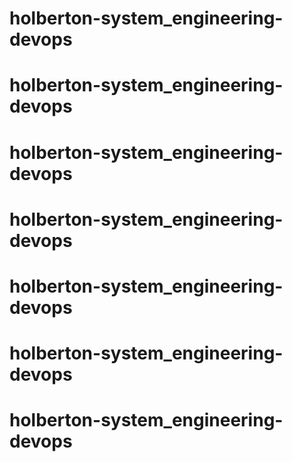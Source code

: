 # holberton-system_engineering-devops
# holberton-system_engineering-devops
# holberton-system_engineering-devops
# holberton-system_engineering-devops
# holberton-system_engineering-devops
# holberton-system_engineering-devops
# holberton-system_engineering-devops
